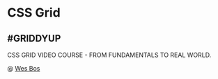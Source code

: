 # CSS Grid 

## #GRIDDYUP

CSS GRID VIDEO COURSE - FROM FUNDAMENTALS TO REAL WORLD.

@ [Wes Bos](https://cssgrid.io/)